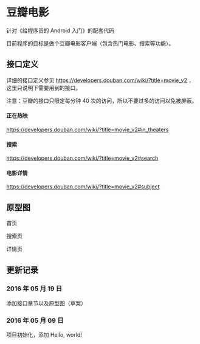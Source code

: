 # 豆瓣电影



针对《给程序员的 Android 入门》的配套代码



目前程序的目标是做个豆瓣电影客户端（包含热门电影、搜索等功能）。



## 接口定义



详细的接口定义参见 https://developers.douban.com/wiki/?title=movie_v2 ，这里只说明下需要用到的接口。



注意：豆瓣的接口只限定每分钟 40 次的访问，所以不要过多的访问以免被屏蔽。



#### 正在热映

https://developers.douban.com/wiki/?title=movie_v2#in_theaters



#### 搜索

https://developers.douban.com/wiki/?title=movie_v2#search



#### 电影详情

https://developers.douban.com/wiki/?title=movie_v2#subject




## 原型图



首页



搜索页



详情页


## 更新记录

### 2016 年 05 月 19 日

添加接口章节以及原型图（草案）



###  2016 年 05 月 09 日

项目初始化，添加 Hello, world!
